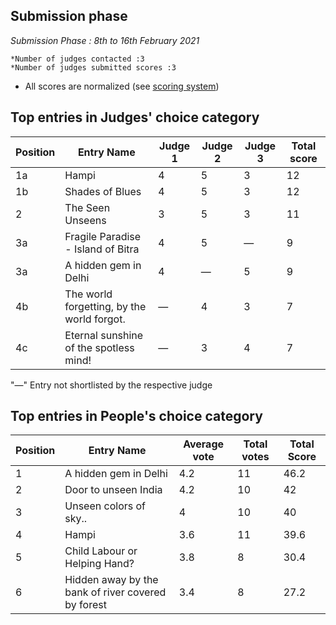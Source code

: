 ## Submission phase
*Submission Phase : 8th to 16th February 2021*

    *Number of judges contacted :3
    *Number of judges submitted scores :3
  
* All scores are normalized (see [scoring system](https://github.com/photography2018/competition/blob/master/scoring.md))

## Top entries in Judges' choice category

|Position	|Entry Name|	Judge 1	| Judge 2	| Judge 3	 |Total score|
|--|--|--|--|--|--|
|1a|Hampi|4|5|3|12|
|1b|Shades of Blues|4|5|3|12|
|2|The Seen Unseens|3|5|3|11|
|3a|Fragile Paradise - Island of Bitra|4|5|—|9|
|3a|A hidden gem in Delhi|4|—|5|9|
|4b|The world forgetting, by the world forgot.|—|4|3|7|
|4c|Eternal sunshine of the spotless mind!|—|3|4|7|

 "—" Entry not shortlisted by the respective judge
 
## Top entries in People's choice category

|Position	|Entry Name|Average vote|Total votes|Total Score|
|--|--|--|--|--|
|1|A hidden gem in Delhi|4.2|11|46.2|
|2|Door to unseen India|4.2|10|42|
|3|Unseen colors of sky..|4|10|40|
|4|Hampi|3.6|11|39.6|
|5|Child Labour or Helping Hand?|3.8|8|30.4|
|6|Hidden away by the bank of river covered by forest|3.4|8|27.2|
